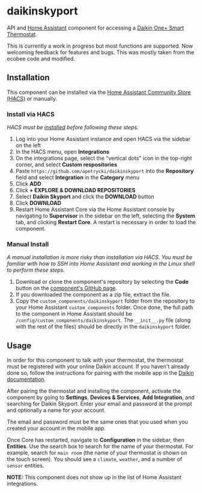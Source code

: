 # daikinskyport
API and [Home Assistant](https://www.home-assistant.io/) component for accessing a [Daikin One+ Smart Thermostat](https://daikinone.com/).

This is currently a work in progress but most functions are supported.  Now welcoming feedback for features and bugs.  This was mostly taken from the ecobee code and modified.

## Installation

This component can be installed via the [Home Assistant Community Store (HACS)](https://hacs.xyz/) or manually.

### Install via HACS

_HACS must be [installed](https://hacs.xyz/docs/installation/prerequisites) before following these steps._

1. Log into your Home Assistant instance and open HACS via the sidebar on the left
2. In the HACS menu, open **Integrations**
3. On the integrations page, select the "vertical dots" icon in the top-right corner, and select **Custom respositories**
4. Paste `https://github.com/apetrycki/daikinskyport` into the **Repository** field and select **Integration** in the **Category** menu
5. Click **ADD**
6. Click **+ EXPLORE & DOWNLOAD REPOSITORIES**
7. Select **Daikin Skyport** and click the **DOWNLOAD** button
8. Click **DOWNLOAD**
9. Restart Home Assistant Core via the Home Assistant console by navigating to **Supervisor** in the sidebar on the left, selecting the **System** tab, and clicking **Restart Core**. A restart is necessary in order to load the component.

### Manual Install

_A manual installation is more risky than installation via HACS. You must be familiar with how to SSH into Home Assistant and working in the Linux shell to perform these steps._

1. Download or clone the component's repository by selecting the **Code** button on the [component's GitHub page](https://github.com/apetrycki/daikinskyport).
2. If you downloaded the component as a zip file, extract the file.
3. Copy the `custom_components/daikinskyport` folder from the repository to your Home Assistant `custom_components` folder. Once done, the full path to the component in Home Assistant should be `/config/custom_components/daikinskyport`. The `__init__.py` file (along with the rest of the files) should be directly in the `daikinskyport` folder.

## Usage

In order for this component to talk with your thermostat, the thermostat must be registered with your online Daikin account. If you haven't already done so, follow the instructions for pairing with the mobile app in the [Daikin documentation](https://backend.daikincomfort.com/docs/default-source/product-documents/residential-accessories/other/hg-one-st.pdf?sfvrsn=c0692726_38).

After pairing the thermostat and installing the component, activate the component by going to **Settings**, **Devices & Services**, **Add Integration**, and searching for Daikin Skyport.  Enter your email and password at the prompt and optionally a name for your account.

The email and password must be the same ones that you used when you created your account in the mobile app.


Once Core has restarted, navigate to **Configuration** in the sidebar, then **Entities**. Use the search box to search for the name of your thermostat. For example, search for `main room` (the name of your thermostat is shown on the touch screen). You should see a `climate`, `weather`, and a number of `sensor` entities.

**NOTE:** This component does not show up in the list of Home Assistant integrations.
